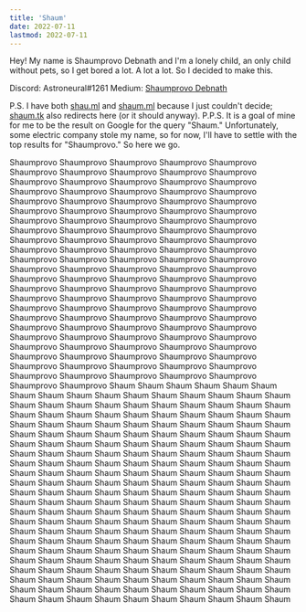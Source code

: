 ```yaml
---
title: 'Shaum'
date: 2022-07-11
lastmod: 2022-07-11
---
```

Hey! My name is Shaumprovo Debnath and I'm a lonely child, an only child without pets, so I get bored a lot. A lot a lot. So I decided to make this. 

Discord: Astroneural#1261
Medium: [Shaumprovo Debnath](https://medium.com/@Shaum)

P.S. I have both [shau.ml](https://shau.ml) and [shaum.ml](https://shaum.ml) because I just couldn't decide; [shaum.tk](https://shaum.tk) also redirects here (or it should anyway).
P.P.S. It is a goal of mine for me to be the result on Google for the query "Shaum." Unfortunately, some electric company stole my name, so for now, I'll have to settle with the top results for "Shaumprovo." So here we go.



















Shaumprovo Shaumprovo Shaumprovo Shaumprovo Shaumprovo Shaumprovo Shaumprovo Shaumprovo Shaumprovo Shaumprovo Shaumprovo Shaumprovo Shaumprovo Shaumprovo Shaumprovo Shaumprovo Shaumprovo Shaumprovo Shaumprovo Shaumprovo Shaumprovo Shaumprovo Shaumprovo Shaumprovo Shaumprovo Shaumprovo Shaumprovo Shaumprovo Shaumprovo Shaumprovo Shaumprovo Shaumprovo Shaumprovo Shaumprovo Shaumprovo Shaumprovo Shaumprovo Shaumprovo Shaumprovo Shaumprovo Shaumprovo Shaumprovo Shaumprovo Shaumprovo Shaumprovo Shaumprovo Shaumprovo Shaumprovo Shaumprovo Shaumprovo Shaumprovo Shaumprovo Shaumprovo Shaumprovo Shaumprovo Shaumprovo Shaumprovo Shaumprovo Shaumprovo Shaumprovo Shaumprovo Shaumprovo Shaumprovo Shaumprovo Shaumprovo Shaumprovo Shaumprovo Shaumprovo Shaumprovo Shaumprovo Shaumprovo Shaumprovo Shaumprovo Shaumprovo Shaumprovo Shaumprovo Shaumprovo Shaumprovo Shaumprovo Shaumprovo Shaumprovo Shaumprovo Shaumprovo Shaumprovo Shaumprovo Shaumprovo Shaumprovo Shaumprovo Shaumprovo Shaumprovo Shaumprovo Shaumprovo Shaumprovo Shaumprovo Shaumprovo Shaumprovo Shaumprovo Shaumprovo Shaumprovo Shaumprovo Shaumprovo Shaumprovo Shaumprovo Shaumprovo Shaumprovo Shaumprovo Shaumprovo Shaumprovo Shaumprovo Shaumprovo Shaumprovo Shaumprovo Shaumprovo Shaumprovo Shaumprovo Shaumprovo Shaumprovo 
Shaum Shaum Shaum Shaum Shaum Shaum Shaum Shaum Shaum Shaum Shaum Shaum Shaum Shaum Shaum Shaum Shaum Shaum Shaum Shaum Shaum Shaum Shaum Shaum Shaum Shaum Shaum Shaum Shaum Shaum Shaum Shaum Shaum Shaum Shaum Shaum Shaum Shaum Shaum Shaum Shaum Shaum Shaum Shaum Shaum Shaum Shaum Shaum Shaum Shaum Shaum Shaum Shaum Shaum Shaum Shaum Shaum Shaum Shaum Shaum Shaum Shaum Shaum Shaum Shaum Shaum Shaum Shaum Shaum Shaum Shaum Shaum Shaum Shaum Shaum Shaum Shaum Shaum Shaum Shaum Shaum Shaum Shaum Shaum Shaum Shaum Shaum Shaum Shaum Shaum Shaum Shaum Shaum Shaum Shaum Shaum Shaum Shaum Shaum Shaum Shaum Shaum Shaum Shaum Shaum Shaum Shaum Shaum Shaum Shaum Shaum Shaum Shaum Shaum Shaum Shaum Shaum Shaum Shaum Shaum Shaum Shaum Shaum Shaum Shaum Shaum Shaum Shaum Shaum Shaum Shaum Shaum Shaum Shaum Shaum Shaum Shaum Shaum Shaum Shaum Shaum Shaum Shaum Shaum Shaum Shaum Shaum Shaum Shaum Shaum Shaum Shaum Shaum Shaum Shaum Shaum Shaum Shaum Shaum Shaum Shaum Shaum Shaum Shaum Shaum Shaum Shaum Shaum Shaum Shaum Shaum Shaum Shaum Shaum Shaum Shaum Shaum Shaum Shaum Shaum Shaum Shaum Shaum Shaum Shaum Shaum Shaum Shaum Shaum Shaum Shaum Shaum Shaum Shaum Shaum Shaum Shaum Shaum Shaum Shaum Shaum Shaum Shaum Shaum Shaum Shaum Shaum Shaum Shaum Shaum Shaum Shaum Shaum Shaum Shaum Shaum Shaum Shaum Shaum Shaum Shaum Shaum Shaum Shaum Shaum Shaum 
